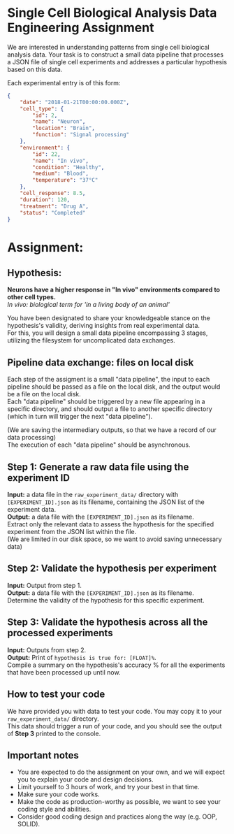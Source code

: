 # Single Cell Biological Analysis Data Engineering Assignment

We are interested in understanding patterns from single cell biological analysis data. Your task is to construct a small data pipeline that processes a JSON file of single cell experiments and addresses a particular hypothesis based on this data.

Each experimental entry is of this form:
```json
{
    "date": "2018-01-21T00:00:00.000Z",
    "cell_type": {
        "id": 2,
        "name": "Neuron",
        "location": "Brain",
        "function": "Signal processing"
    },
    "environment": {
        "id": 22,
        "name": "In vivo",
        "condition": "Healthy",
        "medium": "Blood",
        "temperature": "37°C"
    },
    "cell_response": 8.5,
    "duration": 120,
    "treatment": "Drug A",
    "status": "Completed"
}
```

# Assignment:
## Hypothesis:
**Neurons have a higher response in "In vivo" environments compared to other cell types.**<br>
_In vivo: biological term for 'in a living body of an animal'_<br>

You have been designated to share your knowledgeable stance on the hypothesis's validity, deriving insights from real experimental data.<br>
For this, you will design a small data pipeline encompassing 3 stages, utilizing the filesystem for uncomplicated data exchanges.<br>

## Pipeline data exchange: files on local disk
Each step of the assigment is a small "data pipeline", the input to each pipeline should be passed as a file on the local disk, and the output would be a file on the local disk.<br>
Each "data pipeline" should be triggered by a new file appearing in a specific directory, and should output a file to another specific directory (which in turn will trigger the next "data pipeline").<br>

(We are saving the intermediary outputs, so that we have a record of our data processing)<br>
The execution of each "data pipeline" should be asynchronous.


## Step 1: Generate a raw data file using the experiment ID
**Input:** a data file in the `raw_experiment_data/` directory with `[EXPERIMENT_ID].json` as its filename, containing the JSON list of the experiment data.<br>
**Output:** a data file with the `[EXPERIMENT_ID].json` as its filename.<br>
Extract only the relevant data to assess the hypothesis for the specified experiment from the JSON list within the file.<br>
(We are limited in our disk space, so we want to avoid saving unnecessary data)
 

## Step 2: Validate the hypothesis per experiment
**Input:** Output from step 1.<br>
**Output:** a data file with the `[EXPERIMENT_ID].json` as its filename.<br>
Determine the validity of the hypothesis for this specific experiment.


## Step 3: Validate the hypothesis across all the processed experiments
**Input:** Outputs from step 2.<br>
**Output:** Print of `hypothesis is true for: [FLOAT]%`.<br>
Compile a summary on the hypothesis's accuracy % for all the experiments that have been processed up until now.


## How to test your code
We have provided you with data to test your code. You may copy it to your `raw_experiment_data/` directory.<br>
This data should trigger a run of your code, and you should see the output of **Step 3** printed to the console.


## Important notes
* You are expected to do the assignment on your own, and we will expect you to explain your code and design decisions.
* Limit yourself to 3 hours of work, and try your best in that time.
* Make sure your code works.
* Make the code as production-worthy as possible, we want to see your coding style and abilities.
* Consider good coding design and practices along the way (e.g. OOP, SOLID).
